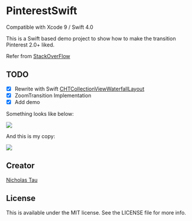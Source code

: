 PinterestSwift
==============

Compatible with Xcode 9 / Swift 4.0

This is a Swift based demo project to show how to make the transition Pinterest 2.0+ liked.

Refer from [StackOverFlow](http://stackoverflow.com/questions/22900499/how-to-transition-from-uicollectionview-to-uiviewcontroller-like-pinterest-evern/24399337#24399337)

## TODO

- [x] Rewrite with Swift [CHTCollectionViewWaterfallLayout](https://github.com/chiahsien/CHTCollectionViewWaterfallLayout)
- [x] ZoomTransition Implementation
- [x] Add demo

Something looks like below:

![](http://i.stack.imgur.com/0fnCd.gif)

And this is my copy:

![](https://raw.githubusercontent.com/demon1105/ImagesLib/master/compressed.gif)

## Creator

[Nicholas Tau](http://blog.inico.me) 

## License

This is available under the MIT license. See the LICENSE file for more info.
